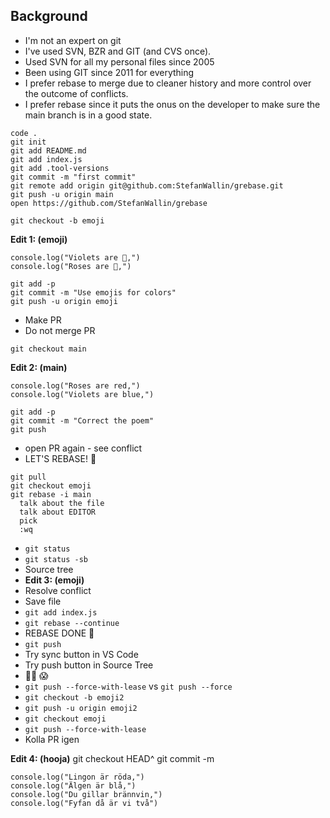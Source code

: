 ## Background
- I'm not an expert on git
- I've used SVN, BZR and GIT (and CVS once).
- Used SVN for all my personal files since 2005
- Been using GIT since 2011 for everything
- I prefer rebase to merge due to cleaner history and more control over the outcome of conflicts.
- I prefer rebase since it puts the onus on the developer to make sure the main branch is in a good state.

```
code .
git init
git add README.md
git add index.js
git add .tool-versions
git commit -m "first commit"
git remote add origin git@github.com:StefanWallin/grebase.git
git push -u origin main
open https://github.com/StefanWallin/grebase
```

```
git checkout -b emoji
```

**Edit 1: (emoji)**
```
console.log("Violets are 🔴,")
console.log("Roses are 🔵,")
```

```
git add -p
git commit -m "Use emojis for colors"
git push -u origin emoji
```
- Make PR
- Do not merge PR

```
git checkout main
```

**Edit 2: (main)**
```
console.log("Roses are red,")
console.log("Violets are blue,")
```

```
git add -p
git commit -m "Correct the poem"
git push
```

- open PR again - see conflict
- LET'S REBASE! 🎉
```
git pull
git checkout emoji
git rebase -i main
  talk about the file
  talk about EDITOR
  pick
  :wq
```
- `git status`
- `git status -sb`
- Source tree
- **Edit 3: (emoji)**
- Resolve conflict
- Save file
- `git add index.js`
- `git rebase --continue`
- REBASE DONE 🍾
- `git push`
- Try sync button in VS Code
- Try push button in Source Tree
- 🤦‍♂️ 😱
- `git push --force-with-lease` vs `git push --force`
- `git checkout -b emoji2`
- `git push -u origin emoji2`
- `git checkout emoji`
- `git push --force-with-lease`
- Kolla PR igen



**Edit 4: (hooja)**
git checkout HEAD^
git commit -m
```
console.log("Lingon är röda,")
console.log("Älgen är blå,")
console.log("Du gillar brännvin,")
console.log("Fyfan då är vi två")
```